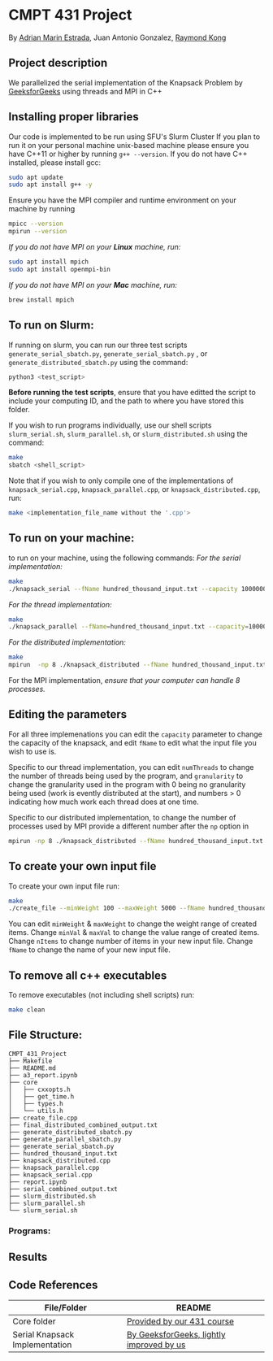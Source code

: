 # CMPT 431 Project
By [Adrian Marin Estrada], Juan Antonio Gonzalez, [Raymond Kong] 

## Project description

We parallelized the serial implementation of the Knapsack Problem by [GeeksforGeeks] using threads and MPI in C++

## Installing proper libraries
Our code is implemented to be run using SFU's Slurm Cluster
If you plan to run it on your personal machine unix-based machine please ensure you have C++11 or higher by running `g++ --version`.  If you do not have C++ installed, please install gcc:
```sh
sudo apt update
sudo apt install g++ -y
```
Ensure you have the MPI compiler and runtime environment on your machine by running
```sh
mpicc --version
mpirun --version
```
_If you do not have MPI on your **Linux** machine, run:_

```sh
sudo apt install mpich
sudo apt install openmpi-bin
```
_If you do not have MPI on your **Mac** machine, run:_

```sh
brew install mpich
```
## To run on Slurm:
If running on slurm, you can run our three test scripts `generate_serial_sbatch.py`, `generate_serial_sbatch.py` , or `generate_distributed_sbatch.py` using the command:
```sh
python3 <test_script>
```
**Before running the test scripts**, ensure that you have editted the script to include your computing ID, and the path to where you have stored this folder.

If you wish to run programs individually, use our shell scripts `slurm_serial.sh`, `slurm_parallel.sh`, or `slurm_distributed.sh` using the command:
```sh
make
sbatch <shell_script>
```

Note that if you wish to only compile one of the implementations of `knapsack_serial.cpp`, `knapsack_parallel.cpp`, or `knapsack_distributed.cpp`, run:
```sh
make <implementation_file_name without the '.cpp'>
```

## To run on your machine:
to run on your machine, using the following commands:
_For the serial implementation:_
```sh
make 
./knapsack_serial --fName hundred_thousand_input.txt --capacity 1000000
```
_For the thread implementation:_
```sh
make 
./knapsack_parallel --fName=hundred_thousand_input.txt --capacity=100000 --numThreads=4 --granularity=100
```
_For the distributed implementation:_
```sh
make 
mpirun  -np 8 ./knapsack_distributed --fName hundred_thousand_input.txt --capacity 1000000
```

For the MPI implementation, _ensure that your computer can handle 8 processes._

## Editing the parameters
For all three implemenations you can edit the `capacity` parameter to change the capacity of the knapsack, and edit `fName` to edit what the input file you wish to use is.

Specific to our thread implementation, you can edit `numThreads` to change the number of threads being used by the program, and `granularity` to change the granularity used in the program with 0 being no granularity being used (work is evently distributed  at the start), and numbers > 0 indicating how much work each thread does at one time.

Specific to our distributed implementation, to change the number of processes used by MPI provide a different number after the `np` option in 
```sh
mpirun -np 8 ./knapsack_distributed --fName hundred_thousand_input.txt --capacity 1000000
```

## To create your own input file
To create your own input file run:
```sh
make
./create_file --minWeight 100 --maxWeight 5000 --fName hundred_thousand_input.txt --nItems 100000 --maxVal 10000
```
You can edit `minWeight` & `maxWeight` to change the weight range of created items.
Change `minVal` & `maxVal` to change the value range of created items.
Change `nItems` to change number of items in your new input file.
Change `fName` to change the name of your new input file.

## To remove all c++ executables
To remove executables (not including shell scripts) run:
```sh
make clean
```


## File Structure:
```
CMPT_431_Project
├── Makefile
├── README.md
├── a3_report.ipynb
├── core
│   ├── cxxopts.h
│   ├── get_time.h
│   ├── types.h
│   └── utils.h
├── create_file.cpp
├── final_distributed_combined_output.txt
├── generate_distributed_sbatch.py
├── generate_parallel_sbatch.py
├── generate_serial_sbatch.py
├── hundred_thousand_input.txt
├── knapsack_distributed.cpp
├── knapsack_parallel.cpp
├── knapsack_serial.cpp
├── report.ipynb
├── serial_combined_output.txt
├── slurm_distributed.sh
├── slurm_parallel.sh
└── slurm_serial.sh
```
### Programs:
## Results

## Code References
| File/Folder | README |
| ------ | ------ |
| Core folder | [Provided by our 431 course][431 course] |
| Serial Knapsack Implementation | [By GeeksforGeeks, lightly improved by us][geeksforgeeks]

[//]: # (Reference links:)
[adrian marin estrada]: <https://marinestrada.github.io/>
[raymond kong]: <https://rkong04.github.io/>
[431 course]: <https://www.sfu.ca/outlines.html?2024/fall/cmpt/431/d100>
[geeksforgeeks]: <https://www.geeksforgeeks.org/0-1-knapsack-problem-dp-10/>

